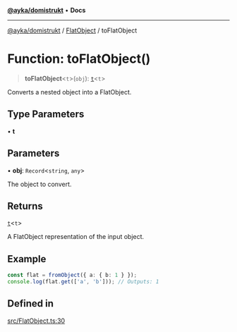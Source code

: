 [**@ayka/domistrukt**](../../../README.md) • **Docs**

***

[@ayka/domistrukt](../../../globals.md) / [FlatObject](../README.md) / toFlatObject

# Function: toFlatObject()

> **toFlatObject**\<`t`\>(`obj`): [`t`](../classes/t.md)\<`t`\>

Converts a nested object into a FlatObject.

## Type Parameters

• **t**

## Parameters

• **obj**: `Record`\<`string`, `any`\>

The object to convert.

## Returns

[`t`](../classes/t.md)\<`t`\>

A FlatObject representation of the input object.

## Example

```ts
const flat = fromObject({ a: { b: 1 } });
console.log(flat.get(['a', 'b'])); // Outputs: 1
```

## Defined in

[src/FlatObject.ts:30](https://github.com/AndreyMork/domistrukt/blob/e424882f37eb3cff2d317c2f62ddcbe7f7556be1/src/FlatObject.ts#L30)
